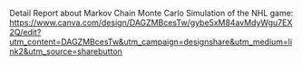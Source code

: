 Detail Report about Markov Chain Monte Carlo Simulation of the NHL game:
https://www.canva.com/design/DAGZMBcesTw/gybe5xM84avMdyWgu7EX2Q/edit?utm_content=DAGZMBcesTw&utm_campaign=designshare&utm_medium=link2&utm_source=sharebutton 
